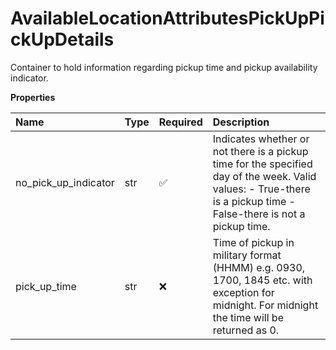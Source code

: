 # AvailableLocationAttributesPickUpPickUpDetails

Container to hold information regarding pickup time and pickup availability indicator.

**Properties**

| Name                 | Type | Required | Description                                                                                                                                                        |
| :------------------- | :--- | :------- | :----------------------------------------------------------------------------------------------------------------------------------------------------------------- |
| no_pick_up_indicator | str  | ✅       | Indicates whether or not there is a pickup time for the specified day of the week. Valid values: - True-there is a pickup time - False-there is not a pickup time. |
| pick_up_time         | str  | ❌       | Time of pickup in military format (HHMM) e.g. 0930, 1700, 1845 etc. with exception for midnight. For midnight the time will be returned as 0.                      |

<!-- This file was generated by liblab | https://liblab.com/ -->
